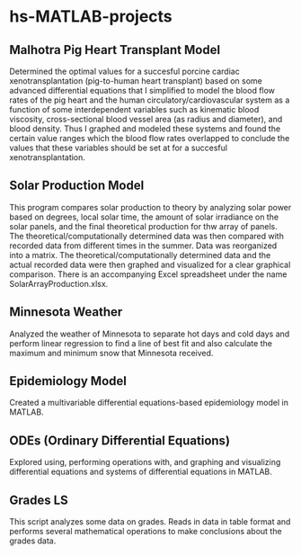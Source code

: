 # hs-MATLAB-projects

## Malhotra Pig Heart Transplant Model
Determined the optimal values for a succesful porcine cardiac xenotransplantation (pig-to-human heart transplant) based on some advanced differential equations that I simplified to model the blood flow rates of the pig heart and the human circulatory/cardiovascular system as a function of some interdependent variables such as kinematic blood viscosity, cross-sectional blood vessel area (as radius and diameter), and blood density. Thus I graphed and modeled these systems and found the certain value ranges which the blood flow rates overlapped to conclude the values that these variables should be set at for a succesful xenotransplantation. 

## Solar Production Model
This program compares solar production to theory by analyzing solar power based on degrees, local solar time, the amount of solar irradiance on the solar panels, and the final theoretical production for thw array of panels. The theoretical/computationally determined data was then compared with recorded data from different times in the summer. Data was reorganized into a matrix. The theoretical/computationally determined data and the actual recorded data were then graphed and visualized for a clear graphical comparison. There is an accompanying Excel spreadsheet under the name SolarArrayProduction.xlsx.

## Minnesota Weather
Analyzed the weather of Minnesota to separate hot days and cold days and perform linear regression to find a line of best fit and also calculate the maximum and minimum snow that Minnesota received. 

## Epidemiology Model
Created a multivariable differential equations-based epidemiology model in MATLAB. 

## ODEs (Ordinary Differential Equations)
Explored using, performing operations with, and graphing and visualizing differential equations and systems of differential equations in MATLAB. 

## Grades LS 
This script analyzes some data on grades. Reads in data in table format and performs several mathematical operations to make conclusions about the grades data. 
